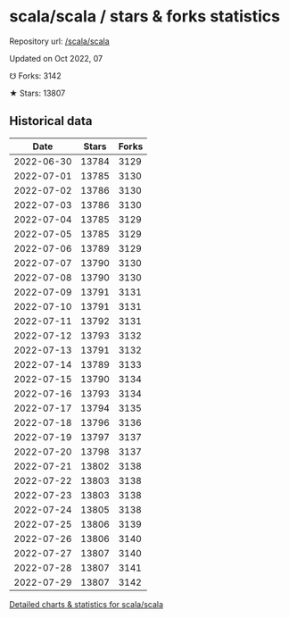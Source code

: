 # scala/scala / stars & forks statistics

Repository url: [/scala/scala](https://github.com/scala/scala)

Updated on Oct 2022, 07

☋ Forks: 3142

★ Stars: 13807

## Historical data
| Date | Stars | Forks |
|------|-------|-------|
| 2022-06-30 | 13784 | 3129 | 
| 2022-07-01 | 13785 | 3130 | 
| 2022-07-02 | 13786 | 3130 | 
| 2022-07-03 | 13786 | 3130 | 
| 2022-07-04 | 13785 | 3129 | 
| 2022-07-05 | 13785 | 3129 | 
| 2022-07-06 | 13789 | 3129 | 
| 2022-07-07 | 13790 | 3130 | 
| 2022-07-08 | 13790 | 3130 | 
| 2022-07-09 | 13791 | 3131 | 
| 2022-07-10 | 13791 | 3131 | 
| 2022-07-11 | 13792 | 3131 | 
| 2022-07-12 | 13793 | 3132 | 
| 2022-07-13 | 13791 | 3132 | 
| 2022-07-14 | 13789 | 3133 | 
| 2022-07-15 | 13790 | 3134 | 
| 2022-07-16 | 13793 | 3134 | 
| 2022-07-17 | 13794 | 3135 | 
| 2022-07-18 | 13796 | 3136 | 
| 2022-07-19 | 13797 | 3137 | 
| 2022-07-20 | 13798 | 3137 | 
| 2022-07-21 | 13802 | 3138 | 
| 2022-07-22 | 13803 | 3138 | 
| 2022-07-23 | 13803 | 3138 | 
| 2022-07-24 | 13805 | 3138 | 
| 2022-07-25 | 13806 | 3139 | 
| 2022-07-26 | 13806 | 3140 | 
| 2022-07-27 | 13807 | 3140 | 
| 2022-07-28 | 13807 | 3141 | 
| 2022-07-29 | 13807 | 3142 | 


[Detailed charts & statistics for scala/scala](https://reviewgithub.com/rep/scala/scala)
